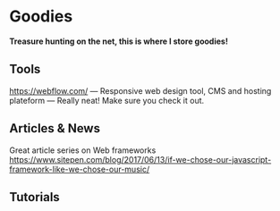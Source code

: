 # Goodies
**Treasure hunting on the net, this is where I store goodies!**  
## Tools
https://webflow.com/ — Responsive web design tool, CMS and hosting plateform — Really neat! Make sure you check it out. 

## Articles & News
Great article series on Web frameworks
https://www.sitepen.com/blog/2017/06/13/if-we-chose-our-javascript-framework-like-we-chose-our-music/

## Tutorials
